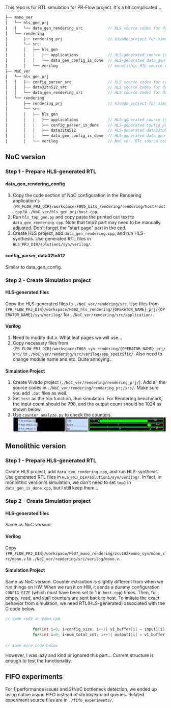 This repo is for RTL simulation for PR-Flow project. It's a bit complicated...

```c
├── mono_ver
│   └── hls_gen_prj
│   │   └── data_gen_rendering_src           // HLS source codes for data_gen_config module. Application-specific.
│   └── rendering
│       ├── rendering_prj                    // Vivado project for simulation.
│       └── src                       
│       │   ├── hls_gen              
│       │   │   ├── applications             // HLS-generated source codes.
│       │   │   └── data_gen_config_is_done  // HLS-generated data_gen_config module.
│       │   └── verilog                      // monolithic RTL source codes.
├── NoC_ver
│   └── hls_gen_prj
│   │   ├── config_parser_src                // HLS source codes for config_parser module. 
│   │   ├── data32to512_src                  // HLS source codes for data32to512 module. 
│   │   └── data_gen_rendering_src           // HLS source codes for data_gen_config module. Application-specific.
│   └── rendering
│       ├── rendering_prj                    // Vivado project for simulation
│       └── src                       
│       │   ├── hls_gen              
│       │   │   ├── applications             // HLS-generated source codes
│       │   │   ├── config_parser_is_done    // HLS-generated config_parser module
│       │   │   ├── data32to512              // HLS-generated data32to512 module
│       │   │   └── data_gen_config_is_done  // HLS-generated data_gen_config module
│       │   └── verilog                      // NoC ver. RTL source codes
```

## NoC version

### Step 1 - Prepare HLS-generated RTL
#### data_gen_rendering_config
1. Copy the code section of NoC configuration in the Rendering application's `{PR_FLOW_PRJ_DIR}/workspace/F005_bits_rendering/rendering/host/host.cpp` to `./NoC_ver/hls_gen_prj/host.cpp`.
2. Run `hls_top_gen.py` and copy paste the printed out text to `data_gen_rendering.cpp`. Note that tmp2 part may need to be manually adjusted. Don't forget the "start page" part in the end.
3. Create HLS project, add `data_gen_rendering.cpp`, and run HLS-synthesis. Use generated RTL files in `HLS_PRJ_DIR/solution1/syn/verilog/`.

#### config_parser, data32to512
Similar to data_gen_config.

### Step 2 - Create Simulation project

#### HLS-generated files
Copy the HLS-generated files to `./NoC_ver/rendering/src`. Use files from
`{PR_FLOW_PRJ_DIR}/workspace/F002_hls_rendering/{OPERATOR_NAME}_prj/{OPERATOR_NAME}/syn/verilog/` for `./NoC_ver/rendering/src/application/`.

#### Verilog
1. Need to modify dut.v. What leaf pages we will use...
2. Copy necessary files from `{PR_FLOW_PRJ_DIR}/workspace/F003_syn_rendering/{OPERATOR_NAME}_prj/src/` to `./NoC_ver/rendering/src/verilog/app_speicific/`.
   Also need to change module name and etc. Quite annoying..

#### Simulation Project
1. Create Vivado project (`./NoC_ver/rendering/rendering_prj/`). Add all the source codes in `./NoC_ver/rendering/rendering_prj/src/`. Make sure you add `.dat` files as well.
2. Set `test` as the top function. Run simulation. For Rendering benchmark, the input count should be 798, and the output count should be 1024 as shown below.
3. Use `counter_analyze.py` to check the counters.
![](images/rendering_sim.png)



## Monolithic version

### Step 1 - Prepare HLS-generated RTL
Create HLS project, add `data_gen_rendering.cpp`, and run HLS-synthesis. Use generated RTL files in `HLS_PRJ_DIR/solution1/syn/verilog/`.
In fact, in monolithic version's simulation, we don't need to set `tmp1` in `data_gen_is_done.cpp`, but I still keep them...

### Step 2 - Create Simulation project

#### HLS-generated files
Same as NoC version.

#### Verilog
Copy `{PR_FLOW_PRJ_DIR}/workspace/F007_mono_rendering/zcu102/mono_syn/mono_src/mono.v` to `./NoC_ver/rendering/src/verilog/mono.v`.

#### Simulation Project
Same as NoC version. 
Counter extraction is slightly different from when we run things on HW.
When we run it on HW, it sends a dummy configuration `CONFIG_SIZE` (which must have been set to 1 in `host.cpp`) times. 
Then, full, empty, read, and stall counters are sent back to host.
To imitate the exact behavior from simulation, we need RTL(HLS-generated) associated with the C code below.

```c
// some code in ydma.cpp

	    	for(int i=0; i<config_size; i++){ v1_buffer[i] = input1[i]; } // config_size must have been set to 1 in monolithic case
	    	for(int i=0; i<num_total_cnt; i++){ output1[i] = v1_buffer[i]; }

// some more code below
```

However, I was lazy and kind or ignored this part...
Current structure is enough to test the functionality.


## FIFO experiments

For 1)performance issues and 2)NoC bottleneck detection, we ended up using native async FIFO instead of shrink/expand queues. Related experiment source files are in `./fifo_experiments/`.

